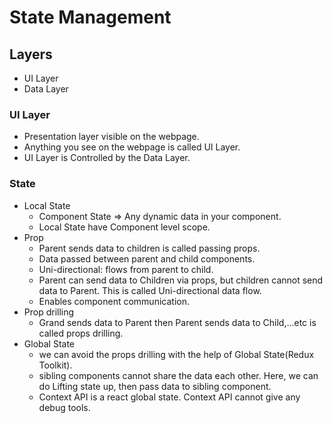 # State Management

## Layers
*  UI Layer
*  Data Layer

### UI Layer
* Presentation layer visible on the webpage.
* Anything you see on the webpage is called UI Layer. 
* UI Layer is Controlled by the Data Layer. 

### State
* Local State
    - Component State => Any dynamic data in your component.
    - Local State have Component level scope.
* Prop
    - Parent sends data to children is called passing props.
    - Data passed between parent and child components. 
    - Uni-directional: flows from parent to child.
    - Parent can send data to Children via props, but children cannot send data to Parent. This is called Uni-directional data flow.
    - Enables component communication.
* Prop drilling
    - Grand sends data to Parent then Parent sends data to Child,...etc is called
    props drilling.
* Global State
   - we can avoid the props drilling with the help of Global State(Redux
    Toolkit).
   - sibling components cannot share the data each other. Here, we can do Lifting state up, then pass data to sibling component.
   - Context API is a react global state. Context API cannot give any debug
    tools.


 
